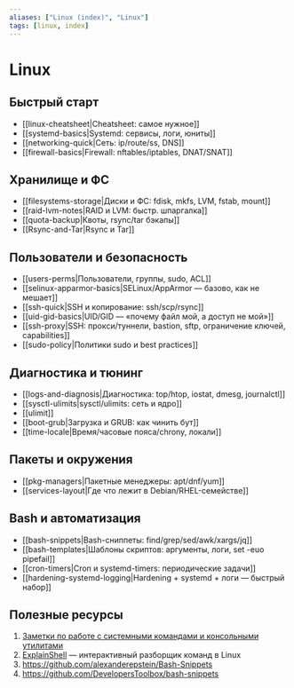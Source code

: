```yaml
---
aliases: ["Linux (index)", "Linux"]
tags: [linux, index]
---
```

# Linux

## Быстрый старт
- [[linux-cheatsheet|Cheatsheet: самое нужное]]
- [[systemd-basics|Systemd: сервисы, логи, юниты]]
- [[networking-quick|Сеть: ip/route/ss, DNS]]
- [[firewall-basics|Firewall: nftables/iptables, DNAT/SNAT]]

## Хранилище и ФС
- [[filesystems-storage|Диски и ФС: fdisk, mkfs, LVM, fstab, mount]]
- [[raid-lvm-notes|RAID и LVM: быстр. шпаргалка]]
- [[quota-backup|Квоты, rsync/tar бэкапы]]
- [[Rsync-and-Tar|Rsync и Tar]]

## Пользователи и безопасность
- [[users-perms|Пользователи, группы, sudo, ACL]]
- [[selinux-apparmor-basics|SELinux/AppArmor — базово, как не мешает]]
- [[ssh-quick|SSH и копирование: ssh/scp/rsync]]
- [[uid-gid-basics|UID/GID — «почему файл мой, а доступ не мой»]]
- [[ssh-proxy|SSH: прокси/туннели, bastion, sftp, ограничение ключей, capabilities]]
- [[sudo-policy|Политики sudo и best practices]]

## Диагностика и тюнинг
- [[logs-and-diagnosis|Диагностика: top/htop, iostat, dmesg, journalctl]]
- [[sysctl-ulimits|sysctl/ulimits: сеть и ядро]]
- [[ulimit]]
- [[boot-grub|Загрузка и GRUB: как чинить бут]]
- [[time-locale|Время/часовые пояса/chrony, локали]]

## Пакеты и окружения
- [[pkg-managers|Пакетные менеджеры: apt/dnf/yum]]
- [[services-layout|Где что лежит в Debian/RHEL-семействе]]

## Bash и автоматизация
- [[bash-snippets|Bash-сниппеты: find/grep/sed/awk/xargs/jq]]
- [[bash-templates|Шаблоны скриптов: аргументы, логи, set -euo pipefail]]
- [[cron-timers|Cron и systemd-timers: периодические задачи]]
- [[hardening-systemd-logging|Hardening + systemd + логи — быстрый набор]]




## Полезные ресурсы

1. [Заметки по работе с системными командами и консольными утилитами ](https://lifailon.github.io/linux/ )
2. [ExplainShell](https://explainshell.com/) — интерактивный разборщик команд в Linux
3. https://github.com/alexanderepstein/Bash-Snippets
4. https://github.com/DevelopersToolbox/bash-snippets